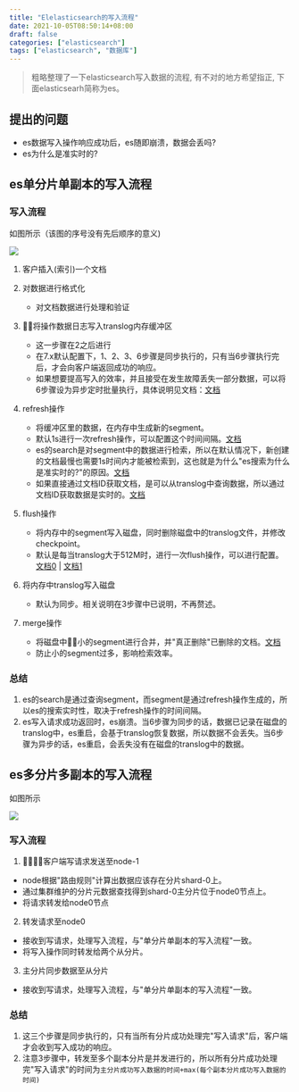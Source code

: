 ```yaml
---
title: "Elelasticsearch的写入流程"
date: 2021-10-05T08:50:14+08:00
draft: false
categories: ["elasticsearch"]
tags: ["elasticsearch", "数据库"]
---
```


> 粗略整理了一下elasticsearch写入数据的流程, 有不对的地方希望指正, 下面elasticsearh简称为es。

## 提出的问题
* es数据写入操作响应成功后，es随即崩溃，数据会丢吗?
* es为什么是准实时的?

## es单分片单副本的写入流程

### 写入流程

如图所示（该图的序号没有先后顺序的意义)

![](/img/es-write/0.png)

1. 客户插入(索引)一个文档

2. 对数据进行格式化
    * 对文档数据进行处理和验证

3. 将操作数据日志写入translog内存缓冲区
    * 这一步骤在2之后进行
    * 在7.x默认配置下，1、2、3、6步骤是同步执行的，只有当6步骤执行完后，才会向客户端返回成功的响应。
    * 如果想要提高写入的效率，并且接受在发生故障丢失一部分数据，可以将6步骤设为异步定时批量执行，具体说明见文档：[文档](https://www.elastic.co/guide/en/elasticsearch/reference/7.x/index-modules-translog.html)

4. refresh操作
    * 将缓冲区里的数据，在内存中生成新的segment。
    * 默认1s进行一次refresh操作，可以配置这个时间间隔。[文档](https://www.elastic.co/guide/en/elasticsearch/reference/master/indices-refresh.html)
    * es的search是对segment中的数据进行检索，所以在默认情况下，新创建的文档最慢也需要1s时间内才能被检索到，这也就是为什么"es搜索为什么是准实时的?"的原因。[文档](https://www.elastic.co/guide/en/elasticsearch/reference/master/near-real-time.html#img-pre-refresh)
    * 如果直接通过文档ID获取文档，是可以从translog中查询数据，所以通过文档ID获取数据是实时的。[文档](https://www.elastic.co/guide/en/elasticsearch/reference/current/docs-get.html)

5. flush操作
    * 将内存中的segment写入磁盘，同时删除磁盘中的translog文件，并修改checkpoint。
    * 默认是每当translog大于512M时，进行一次flush操作，可以进行配置。[文档0](https://www.elastic.co/guide/en/elasticsearch/reference/current/indices-flush.html) | [文档1](https://www.elastic.co/guide/en/elasticsearch/reference/current/index-modules-translog.html)

6. 将内存中translog写入磁盘
    * 默认为同步。相关说明在3步骤中已说明，不再赘述。

7. merge操作
    * 将磁盘中小的segment进行合并，并"真正删除"已删除的文档。[文档](https://www.elastic.co/guide/en/elasticsearch/reference/current/index-modules-merge.html)
    * 防止小的segment过多，影响检索效率。

### 总结
1. es的search是通过查询segment，而segment是通过refresh操作生成的，所以es的搜索实时性，取决于refresh操作的时间间隔。
2. es写入请求成功返回时，es崩溃。当6步骤为同步的话，数据已记录在磁盘的translog中，es重启，会基于translog恢复数据，所以数据不会丢失。当6步骤为异步的话，es重启，会丢失没有在磁盘的translog中的数据。


## es多分片多副本的写入流程

如图所示

![](/img/es-write/1.png)

### 写入流程
1. 客户端写请求发送至node-1
* node根据"路由规则"计算出数据应该存在分片shard-0上。
* 通过集群维护的分片元数据查找得到shard-0主分片位于node0节点上。
* 将请求转发给node0节点

2. 转发请求至node0
* 接收到写请求，处理写入流程，与"单分片单副本的写入流程"一致。
* 将写入操作同时转发给两个从分片。

3. 主分片同步数据至从分片
* 接收到写请求，处理写入流程，与"单分片单副本的写入流程"一致。

### 总结
1. 这三个步骤是同步执行的，只有当所有分片成功处理完"写入请求"后，客户端才会收到写入成功的响应。
2. 注意3步骤中，转发至多个副本分片是并发进行的，所以所有分片成功处理完"写入请求"的时间为`主分片成功写入数据的时间+max(每个副本分片成功写入数据的时间)`
